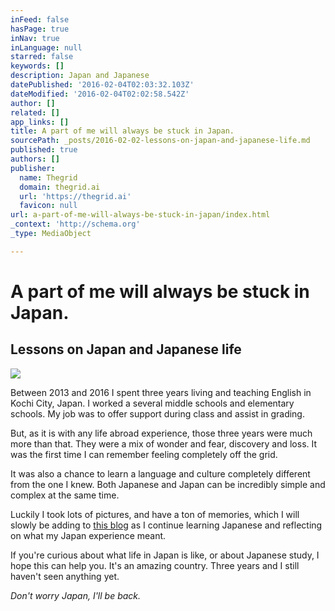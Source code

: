 ```yaml
---
inFeed: false
hasPage: true
inNav: true
inLanguage: null
starred: false
keywords: []
description: Japan and Japanese
datePublished: '2016-02-04T02:03:32.103Z'
dateModified: '2016-02-04T02:02:58.542Z'
author: []
related: []
app_links: []
title: A part of me will always be stuck in Japan.
sourcePath: _posts/2016-02-02-lessons-on-japan-and-japanese-life.md
published: true
authors: []
publisher:
  name: Thegrid
  domain: thegrid.ai
  url: 'https://thegrid.ai'
  favicon: null
url: a-part-of-me-will-always-be-stuck-in-japan/index.html
_context: 'http://schema.org'
_type: MediaObject

---
```

# A part of me will always be stuck in Japan.

<article style=""><h1>Lessons on Japan and Japanese life</h1><img src="https://s3-us-west-2.amazonaws.com/the-grid-img/p/6502ca9b7a8e742c84d3068c3cc2997c6665388e.png" /></article>

Between 2013 and 2016 I spent three years living and teaching English in Kochi City, Japan. I worked a several middle schools and elementary schools. My job was to offer support during class and assist in grading. 

But, as it is with any life abroad experience, those three years were much more than that. They were a mix of wonder and fear, discovery and loss. It was the first time I can remember feeling completely off the grid. 

It was also a chance to learn a language and culture completely different from the one I knew. Both Japanese and Japan can be incredibly simple and complex at the same time. 

Luckily I took lots of pictures, and have a ton of memories, which I will slowly be adding to [this blog][0] as I continue learning Japanese and reflecting on what my Japan experience meant. 

If you're curious about what life in Japan is like, or about Japanese study, I hope this can help you. It's an amazing country. Three years and I still haven't seen anything yet. 

_Don't worry Japan, I'll be back._

[0]: https://thegrid.ai/japan/